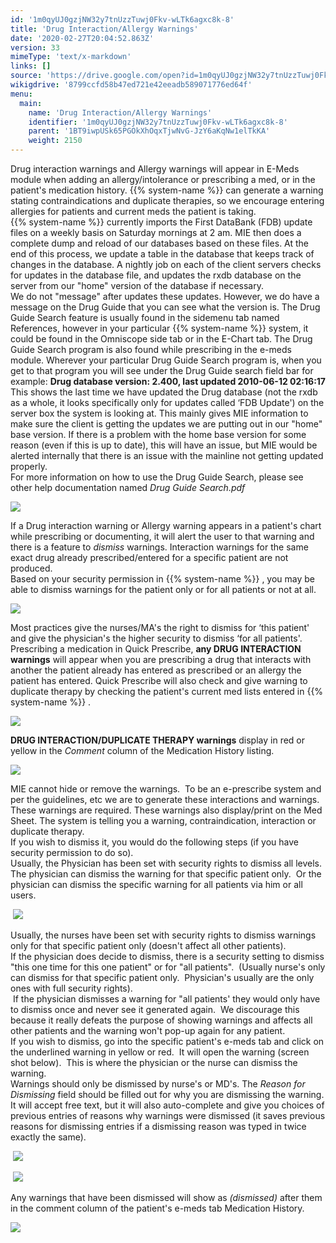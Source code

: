 ```yaml
---
id: '1m0qyUJ0gzjNW32y7tnUzzTuwj0Fkv-wLTk6agxc8k-8'
title: 'Drug Interaction/Allergy Warnings'
date: '2020-02-27T20:04:52.863Z'
version: 33
mimeType: 'text/x-markdown'
links: []
source: 'https://drive.google.com/open?id=1m0qyUJ0gzjNW32y7tnUzzTuwj0Fkv-wLTk6agxc8k-8'
wikigdrive: '8799ccfd58b47ed721e42eeadb589071776ed64f'
menu:
  main:
    name: 'Drug Interaction/Allergy Warnings'
    identifier: '1m0qyUJ0gzjNW32y7tnUzzTuwj0Fkv-wLTk6agxc8k-8'
    parent: '1BT9iwpUSk65PGOkXhOqxTjwNvG-JzY6aKqNw1elTkKA'
    weight: 2150
---
```

Drug interaction warnings and Allergy warnings will appear in E-Meds module when adding an allergy/intolerance or prescribing a med, or in the patient's medication history. {{% system-name %}} can generate a warning stating contraindications and duplicate therapies, so we encourage entering allergies for patients and current meds the patient is taking.  
{{% system-name %}} currently imports the First DataBank (FDB) update files on a weekly basis on Saturday mornings at 2 am. MIE then does a complete dump and reload of our databases based on these files. At the end of this process, we update a table in the database that keeps track of changes in the database. A nightly job on each of the client servers checks for updates in the database file, and updates the rxdb database on the server from our "home" version of the database if necessary.  
We do not "message" after updates these updates. However, we do have a message on the Drug Guide that you can see what the version is. The Drug Guide Search feature is usually found in the sidemenu tab named References, however in your particular {{% system-name %}} system, it could be found in the Omniscope side tab or in the E-Chart tab. The Drug Guide Search program is also found while prescribing in the e-meds module. Wherever your particular Drug Guide Search program is, when you get to that program you will see under the Drug Guide search field bar for example: **Drug database version: 2.400, last updated 2010-06-12 02:16:17**  
This shows the last time we have updated the Drug database (not the rxdb as a whole, it looks specifically only for updates called ‘FDB Update') on the server box the system is looking at. This mainly gives MIE information to make sure the client is getting the updates we are putting out in our "home" base version. If there is a problem with the home base version for some reason (even if this is up to date), this will have an issue, but MIE would be alerted internally that there is an issue with the mainline not getting updated properly.  
For more information on how to use the Drug Guide Search, please see other help documentation named *Drug Guide Search.pdf*
  
![](../drug-interaction-allergy-warnings.assets/100000000000034600000194CA745C51393E155E.png)  

If a Drug interaction warning or Allergy warning appears in a patient's chart while prescribing or documenting, it will alert the user to that warning and there is a feature to *dismiss* warnings. Interaction warnings for the same exact drug already prescribed/entered for a specific patient are not produced.  
Based on your security permission in {{% system-name %}} , you may be able to dismiss warnings for the patient only or for all patients or not at all.
  
![](../drug-interaction-allergy-warnings.assets/100000000000010200000060C45D9D5AF95850EC.png)  

Most practices give the nurses/MA's the right to dismiss for ‘this patient' and give the physician's the higher security to dismiss ‘for all patients'.  
Prescribing a medication in Quick Prescribe, **any DRUG INTERACTION warnings** will appear when you are prescribing a drug that interacts with another the patient already has entered as prescribed or an allergy the patient has entered. Quick Prescribe will also check and give warning to duplicate therapy by checking the patient's current med lists entered in {{% system-name %}} .
  
![](../drug-interaction-allergy-warnings.assets/100000000000022800000117AC6D8CD87A26C687.png)  

**DRUG INTERACTION/DUPLICATE THERAPY warnings** display in red or yellow in the *Comment* column of the Medication History listing.
  
![](../drug-interaction-allergy-warnings.assets/10000000000003AD000000F0A5E60D342F153FB6.png)  

MIE cannot hide or remove the warnings.  To be an e-prescribe system and per the guidelines, etc we are to generate these interactions and warnings.  These warnings are required. These warnings also display/print on the Med Sheet. The system is telling you a warning, contraindication, interaction or duplicate therapy.  
If you wish to dismiss it, you would do the following steps (if you have security permission to do so).  
Usually, the Physician has been set with security rights to dismiss all levels.  The physician can dismiss the warning for that specific patient only.  Or the physician can dismiss the specific warning for all patients via him or all users.  
  
 ![](../drug-interaction-allergy-warnings.assets/10000000000002CA000001481DDFC7046AE4EC06.jpg)  
  
Usually, the nurses have been set with security rights to dismiss warnings only for that specific patient only (doesn't affect all other patients).  
If the physician does decide to dismiss, there is a security setting to dismiss "this one time for this one patient" or for "all patients".  (Usually nurse's only can dismiss for that specific patient only.  Physician's usually are the only ones with full security rights).  
 If the physician dismisses a warning for "all patients' they would only have to dismiss once and never see it generated again.  We discourage this because it really defeats the purpose of showing warnings and affects all other patients and the warning won't pop-up again for any patient.  
If you wish to dismiss, go into the specific patient's e-meds tab and click on the underlined warning in yellow or red.  It will open the warning (screen shot below).  This is where the physician or the nurse can dismiss the warning.  
Warnings should only be dismissed by nurse's or MD's. The *Reason for Dismissing* field should be filled out for why you are dismissing the warning. It will accept free text, but it will also auto-complete and give you choices of previous entries of reasons why warnings were dismissed (it saves previous reasons for dismissing entries if a dismissing reason was typed in twice exactly the same).  
  
 ![](../drug-interaction-allergy-warnings.assets/100000000000021D0000001ED634BEC39E1681D7.png)  
  
  
 ![](../drug-interaction-allergy-warnings.assets/10000000000003590000011CC3F8FC7FD761302E.png)  
  
Any warnings that have been dismissed will show as *(dismissed)* after them in the comment column of the patient's e-meds tab Medication History.
  
![](../drug-interaction-allergy-warnings.assets/1000000000000372000000C7FC3ABECE5602A2F6.png)  

